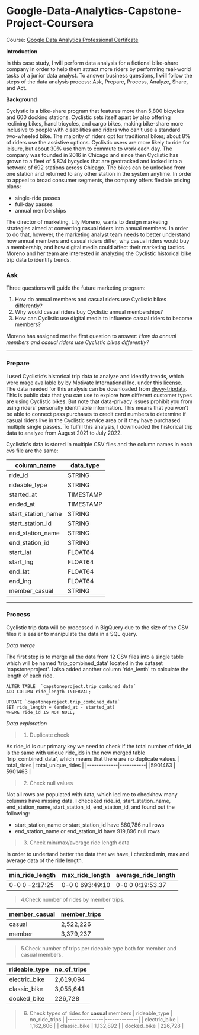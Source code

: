 # Google-Data-Analytics-Capstone-Project-Coursera

Course: [Google Data Analytics Professional Certifcate](https://www.coursera.org/professional-certificates/google-data-analytics)

**Introduction**

In this case study, I will perform data analysis for a fictional bike-share company in order to help them attract more riders by performing real-world tasks of a junior data analyst. To answer business questions, I will follow the steps of the data analysis process: Ask, Prepare, Process, Analyze, Share, and Act.

**Background**

Cyclystic is a bike-share program that features more than 5,800 bicycles and 600 docking stations. Cyclistic sets itself apart by also offering reclining bikes, hand tricycles, and cargo bikes, making bike-share more inclusive to people with disabilities and riders who can’t use a standard two-wheeled bike. The majority of riders opt for traditional bikes; about 8% of riders use the assistive options. Cyclistic users are more likely to ride for leisure, but about 30% use them to commute to work each day.
The company was founded in 2016 in Chicago and since then Cyclistic has grown to a fleet of 5,824 bycycles that are geotracked and locked into a network of 692 stations across Chicago. The bikes can be unlocked from one station and returned to any other station in the system anytime. In order to appeal to broad consumer segments, the company offers flexible pricing plans:

 - single-ride passes
 - full-day passes
 - annual memberships


The director of marketing, Lily Moreno, wants to design marketing strategies aimed at converting casual riders into annual members. In order to do that, however, the marketing analyst team needs to better understand how annual members and casual riders differ, why casual riders would buy a membership, and how digital media could affect their marketing tactics. Moreno and her team are interested in analyzing the Cyclistic historical bike trip data to identify trends.
### Ask

Three questions will guide the future marketing program:

1. How do annual members and casual riders use Cyclistic bikes differently?
2. Why would casual riders buy Cyclistic annual memberships?
3. How can Cyclistic use digital media to influence casual riders to become members?

Moreno has assigned me the first question to answer: _How do annual members and casual riders use Cyclistic bikes differently?_

***
### Prepare

I used Cyclistic’s historical trip data to analyze and identify trends, which were mage available by by Motivate International Inc. under this
[license](https://divvybikes.com/data-license-agreement). The data needed for this analysis can be downloaded from [divvy-tripdata](https://divvy-tripdata.s3.amazonaws.com/index.html). This is public data that you can use to explore how different customer types are using Cyclistic bikes. But note that data-privacy issues prohibit you from using riders’ personally identifiable information. This means that you won’t be able to connect pass purchases to credit card numbers to determine if casual riders live in the Cyclistic service area or if they have purchased multiple single passes.
To fulfill this analysis, I downloaded the historical trip data to analyze from August 2021 to July 2022.

Cyclistic's data is stored in multiple CSV files and the column names in each cvs file are the same:

| column_name	| data_type |
|-------------|-----------|
| ride_id	| STRING |
| rideable_type	| STRING |
| started_at	| TIMESTAMP |
| ended_at	| TIMESTAMP |
| start_station_name	| STRING |
| start_station_id	| STRING |
| end_station_name	| STRING |
| end_station_id	| STRING |
| start_lat	| FLOAT64 |
| start_lng	| FLOAT64 |
| end_lat	| FLOAT64 |
| end_lng	| FLOAT64 |
| member_casual |	STRING |
 
***
### Process

Cyclistic trip data will be processed in BigQuery due to the size of the CSV files it is easier to manipulate the data in a SQL query.

_Data merge_

The first step is to merge all the data from 12 CSV files into a single table which will be named 'trip_combined_data' located in the dataset 'capstoneproject'. I also added another column 'ride_lenth' to calculate the length of each ride.

```
ALTER TABLE  `capstoneproject.trip_combined_data`
ADD COLUMN ride_length INTERVAL;

UPDATE `capstoneproject.trip_combined_data`
SET ride_length = (ended_at - started_at) 
WHERE ride_id IS NOT NULL;
```

_Data exploration_
> 1. Duplicate check

As ride_id is our primary key we need to check if the total number of ride_id is the same with unique ride_ids in the new merged table 'trip_combined_data', which means that there are no duplicate values.
| total_rides	| total_unique_rides |
|-------------|-----------|
|5901463 | 5901463 |

>2. Check null values

Not all rows are populated with data, which led me to checkhow many columns have missing data. I checeked ride_id, start_station_name, end_station_name, start_station_id, end_station_id, and found out the following:
-  start_station_name or start_station_id have 860,786 null rows
-  end_station_name or end_station_id have 919,896 null rows

>3. Check min/max/average ride length data

In order to undertand better the data that we have, i checked min, max and average data of the ride length.

| min_ride_length	| max_ride_length | average_ride_length |
|-----------------|-----------------|---------------------|
| 0-0 0 -2:17:25 | 0-0 0 693:49:10 | 0-0 0 0:19:53.37|

>4.Check number of rides by member trips.

| member_casual | member_trips |
|---------------|--------------|
| casual | 2,522,226 |
| member | 3,379,237 |

>5.Check number of trips per rideable type both for member and casual members.

| rideable_type | no_of_trips |
|---------------|--------------|
| electric_bike | 2,619,094 |
| classic_bike | 3,055,641 |
| docked_bike | 226,728 |


>6. Check types of rides for **casual** members
| rideable_type | no_ride_trips |
|---------------|--------------|
| electric_bike | 1,162,606 |
| classic_bike | 1,132,892 |
| docked_bike | 226,728 |


